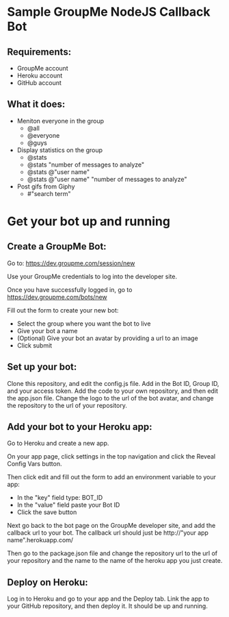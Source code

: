 # Sample GroupMe NodeJS Callback Bot

## Requirements:

  * GroupMe account
  * Heroku account
  * GitHub account
  
## What it does:

  * Meniton everyone in the group
    * @all
	* @everyone
	* @guys
  * Display statistics on the group
	* @stats
	* @stats "number of messages to analyze"
	* @stats @"user name"
	* @stats @"user name" "number of messages to analyze"
  * Post gifs from Giphy
    * #"search term"

# Get your bot up and running

## Create a GroupMe Bot:

Go to:
https://dev.groupme.com/session/new

Use your GroupMe credentials to log into the developer site.

Once you have successfully logged in, go to https://dev.groupme.com/bots/new

Fill out the form to create your new bot:

  * Select the group where you want the bot to live
  * Give your bot a name
  * (Optional) Give your bot an avatar by providing a url to an image
  * Click submit
  
## Set up your bot:

Clone this repository, and edit the config.js file. Add in the Bot ID, Group ID, and your access token. Add the code to your own repository, and then edit the app.json file. Change the logo to the url of the bot avatar, and change the repository to the url of your repository.

## Add your bot to your Heroku app:

Go to Heroku and create a new app.

On your app page, click settings in the top navigation and click the Reveal Config Vars button.

Then click edit and fill out the form to add an environment variable to your app:

  * In the "key" field type: BOT_ID
  * In the "value" field paste your Bot ID
  * Click the save button

Next go back to the bot page on the GroupMe developer site, and add the callback url to your bot. The callback url should just be http://"your app name".herokuapp.com/
  
Then go to the package.json file and change the repository url to the url of your repository and the name to the name of the heroku app you just create.

## Deploy on Heroku:

Log in to Heroku and go to your app and the Deploy tab. Link the app to your GitHub repository, and then deploy it. It should be up and running.



